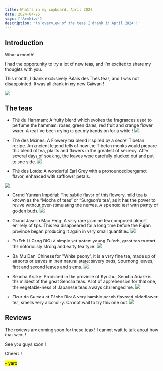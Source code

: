 ```yaml
---
title: What's in my cupboard, April 2024
date: 2024-04-25
tags: ['Archive']
description: 'An overview of the teas I drank in April 2024 !'
---
```

  
## Introduction

What a month!

I had the opportunity to try a lot of new teas, and I'm excited to share my thoughts with you.

This month, I drank exclusively Palais des Thés teas, and I was not disappointed.
It was all drank in my new Gaiwan !


![](https://i.ibb.co/WnjhX2B/Whats-App-Image-2024-04-25-at-17-36-54-caadef59.jpg)

## The teas


- Thé du Hammam:
A fruity blend which evokes the fragrances used to perfume the hammam: roses, green dates, red fruit and orange flower water. A tea I've been trying to get my hands on for a while !
![](https://us.palaisdesthes.com/media/catalog/product/cache/50708da259540eeb20337bcdb367a3c9/8/6/861-42158-rh8x3mmwnv.jpg)

- Thé des Moines:
A Flowery tea blend inspired by a secret Tibetan recipe.
An ancient legend tells of how the Tibetan monks would prepare this blend of tea, plants and flowers in the greatest of secrecy. After several days of soaking, the leaves were carefully plucked out and put to one side.
![](https://lachocolatiere.ch/811-product_detail/the-des-moines-sachet.jpg)

- Thé des Lords:
A wonderful Earl Grey with a pronounced bergamot flavor, enhanced with safflower petals.

![](https://lachocolatiere.ch/828-product_detail/the-des-lords-vrac.jpg)

- Grand Yunnan Impérial:
The subtle flavor of this flowery, mild tea is known as the “Mocha of teas” or “Surgeon’s tea”, as it has the power to revive without over-stimulating the nerves. A splendid leaf with plenty of golden buds.
![](https://us.palaisdesthes.com/media/catalog/product/cache/50708da259540eeb20337bcdb367a3c9/2/2/220-34816-wmr7f3mou6.jpg)

- Grand Jasmin Mao Feng:
A very rare jasmine tea composed almost entirely of tips. This tea disappeared for a long time before the Fujian province began producing it again in very small quantities.
![](https://us.palaisdesthes.com/media/catalog/product/cache/50708da259540eeb20337bcdb367a3c9/2/4/249-35707-bd3y9mplxo.jpg)

- Pu Erh Li Cang BIO:
A simple yet potent young Pu'erh, great tea to start the notoriously strong and earty tea type.
![](https://0db7181a.flyingcdn.com/wp-content/uploads/2023/01/1878_Puerh_Bio-PhotoRoom.png-PhotoRoom.png)

- Bai Mu Dan:
Chinese for "White peony", it is a very fine tea, made up of all sorts of leaves in their natural state: silvery buds, Souchong leaves, first and second leaves and stems.
![](https://www.palaisdesthes.com/media/catalog/product/cache/50708da259540eeb20337bcdb367a3c9/1/9/1940.jpg.webp)

- Sencha Ariake:
Produced in the province of Kyushu, Sencha Ariake is the mildest of the great Sencha teas. A lot of apprehension for that one, the vegetable-ness of Japanese teas always challenged me.
![](https://www.palaisdesthes.com/media/catalog/product/cache/50708da259540eeb20337bcdb367a3c9/3/0/302-35746-ptx0icd86w.jpg)

- Fleur de Sureau et Pêche Bio:
A very humble peach flavored elderflower tea, smells very alcohol-y. Cannot wait to try this one out.
![](https://shop.sinas.online/media/image/cd/a5/32/21870_600x600@2x.jpg)

## Reviews 
The reviews are coming soon for these teas ! I cannot wait to talk about how that went !

See you guys soon !

Cheers !

 <mark>- yaro</mark>